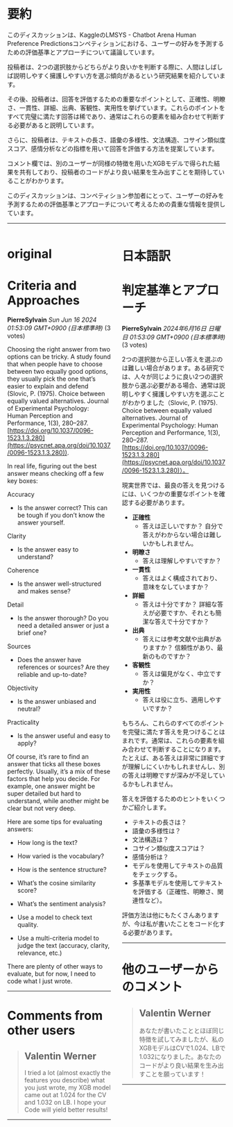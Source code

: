# 要約 
このディスカッションは、KaggleのLMSYS - Chatbot Arena Human Preference Predictionsコンペティションにおける、ユーザーの好みを予測するための評価基準とアプローチについて議論しています。

投稿者は、2つの選択肢からどちらがより良いかを判断する際に、人間はしばしば説明しやすく擁護しやすい方を選ぶ傾向があるという研究結果を紹介しています。

その後、投稿者は、回答を評価するための重要なポイントとして、正確性、明瞭さ、一貫性、詳細、出典、客観性、実用性を挙げています。これらのポイントをすべて完璧に満たす回答は稀であり、通常はこれらの要素を組み合わせて判断する必要があると説明しています。

さらに、投稿者は、テキストの長さ、語彙の多様性、文法構造、コサイン類似度スコア、感情分析などの指標を用いて回答を評価する方法を提案しています。

コメント欄では、別のユーザーが同様の特徴を用いたXGBモデルで得られた結果を共有しており、投稿者のコードがより良い結果を生み出すことを期待していることがわかります。

このディスカッションは、コンペティション参加者にとって、ユーザーの好みを予測するための評価基準とアプローチについて考えるための貴重な情報を提供しています。


---


<style>
.column-left{
  float: left;
  width: 47.5%;
  text-align: left;
}
.column-right{
  float: right;
  width: 47.5%;
  text-align: left;
}
.column-one{
  float: left;
  width: 100%;
  text-align: left;
}
</style>


<div class="column-left">

# original

# Criteria and Approaches

**PierreSylvain** *Sun Jun 16 2024 01:53:09 GMT+0900 (日本標準時)* (3 votes)

Choosing the right answer from two options can be tricky. A study found that when people have to choose between two equally good options, they usually pick the one that’s easier to explain and defend (Slovic, P. (1975). Choice between equally valued alternatives. Journal of Experimental Psychology: Human Perception and Performance, 1(3), 280–287. [https://doi.org/10.1037/0096-1523.1.3.280](https://psycnet.apa.org/doi/10.1037/0096-1523.1.3.280)).

In real life, figuring out the best answer means checking off a few key boxes:

Accuracy

- Is the answer correct? This can be tough if you don’t know the answer yourself.

Clarity

- Is the answer easy to understand?

Coherence

- Is the answer well-structured and makes sense?

Detail

- Is the answer thorough? Do you need a detailed answer or just a brief one?

Sources

- Does the answer have references or sources? Are they reliable and up-to-date?

Objectivity

- Is the answer unbiased and neutral?

Practicality

- Is the answer useful and easy to apply?

Of course, it’s rare to find an answer that ticks all these boxes perfectly. Usually, it’s a mix of these factors that help you decide. For example, one answer might be super detailed but hard to understand, while another might be clear but not very deep.

Here are some tips for evaluating answers:

- How long is the text?

- How varied is the vocabulary?

- How is the sentence structure?

- What’s the cosine similarity score?

- What’s the sentiment analysis?

- Use a model to check text quality.

- Use a multi-criteria model to judge the text (accuracy, clarity, relevance, etc.)

There are plenty of other ways to evaluate, but for now, I need to code what I just wrote.



---

 # Comments from other users

> ## Valentin Werner
> 
> I tried a lot (almost exactly the features you describe) what you just wrote, my XGB model came out at 1.024 for the CV and 1.032 on LB. I hope your Code will yield better results!
> 
> 
> 


---



</div>
<div class="column-right">

# 日本語訳

# 判定基準とアプローチ

**PierreSylvain** *2024年6月16日 日曜日 01:53:09 GMT+0900 (日本標準時)* (3 votes)

2つの選択肢から正しい答えを選ぶのは難しい場合があります。ある研究では、人々が同じように良い2つの選択肢から選ぶ必要がある場合、通常は説明しやすく擁護しやすい方を選ぶことがわかりました（Slovic, P. (1975). Choice between equally valued alternatives. Journal of Experimental Psychology: Human Perception and Performance, 1(3), 280–287. [https://doi.org/10.1037/0096-1523.1.3.280](https://psycnet.apa.org/doi/10.1037/0096-1523.1.3.280)）。

現実世界では、最良の答えを見つけるには、いくつかの重要なポイントを確認する必要があります。

* **正確性**
    * 答えは正しいですか？ 自分で答えがわからない場合は難しいかもしれません。
* **明瞭さ**
    * 答えは理解しやすいですか？
* **一貫性**
    * 答えはよく構成されており、意味をなしていますか？
* **詳細**
    * 答えは十分ですか？ 詳細な答えが必要ですか、それとも簡潔な答えで十分ですか？
* **出典**
    * 答えには参考文献や出典がありますか？ 信頼性があり、最新のものですか？
* **客観性**
    * 答えは偏見がなく、中立ですか？
* **実用性**
    * 答えは役に立ち、適用しやすいですか？

もちろん、これらのすべてのポイントを完璧に満たす答えを見つけることはまれです。通常は、これらの要素を組み合わせて判断することになります。たとえば、ある答えは非常に詳細ですが理解しにくいかもしれませんし、別の答えは明瞭ですが深みが不足しているかもしれません。

答えを評価するためのヒントをいくつかご紹介します。

* テキストの長さは？
* 語彙の多様性は？
* 文法構造は？
* コサイン類似度スコアは？
* 感情分析は？
* モデルを使用してテキストの品質をチェックする。
* 多基準モデルを使用してテキストを評価する（正確性、明瞭さ、関連性など）。

評価方法は他にもたくさんありますが、今は私が書いたことをコード化する必要があります。

---
 # 他のユーザーからのコメント
> ## Valentin Werner
> 
> あなたが書いたこととほぼ同じ特徴を試してみましたが、私のXGBモデルはCVで1.024、LBで1.032になりました。あなたのコードがより良い結果を生み出すことを願っています！
> 
> 
> 
---



</div>